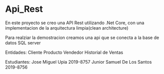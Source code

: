 # Api_Rest

En este proyecto se creo una API Rest utilizando .Net Core, con una implementacion de la arquitectura limpia(clean architecture)

Para realziar la demostracion creamos una api que se conecta a la base de datos SQL server

Entidades:
	Cliente
Producto
Vendedor
Historial de Ventas 

Estudiantes:
Jose Miguel Upia 2019-8757
Junior Samuel De Los Santos 2019-8756
